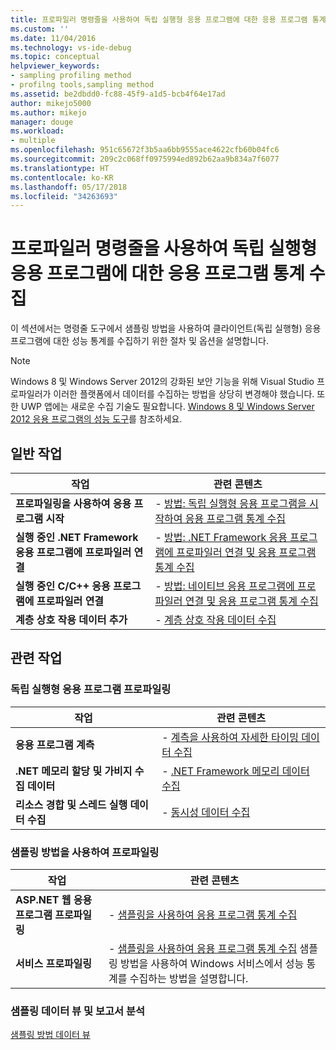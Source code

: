 ```yaml
---
title: 프로파일러 명령줄을 사용하여 독립 실행형 응용 프로그램에 대한 응용 프로그램 통계 수집 | Microsoft 문서
ms.custom: ''
ms.date: 11/04/2016
ms.technology: vs-ide-debug
ms.topic: conceptual
helpviewer_keywords:
- sampling profiling method
- profilng tools,sampling method
ms.assetid: be2dbdd0-fc88-45f9-a1d5-bcb4f64e17ad
author: mikejo5000
ms.author: mikejo
manager: douge
ms.workload:
- multiple
ms.openlocfilehash: 951c65672f3b5aa6bb9555ace4622cfb60b04fc6
ms.sourcegitcommit: 209c2c068ff0975994ed892b62aa9b834a7f6077
ms.translationtype: HT
ms.contentlocale: ko-KR
ms.lasthandoff: 05/17/2018
ms.locfileid: "34263693"
---
```

# <a name="collect-application-statistics-for-stand-alone-applications-by-using-the-profiler-command-line"></a>프로파일러 명령줄을 사용하여 독립 실행형 응용 프로그램에 대한 응용 프로그램 통계 수집
이 섹션에서는 명령줄 도구에서 샘플링 방법을 사용하여 클라이언트(독립 실행형) 응용 프로그램에 대한 성능 통계를 수집하기 위한 절차 및 옵션을 설명합니다.  
  
> [!NOTE]
>  Windows 8 및 Windows Server 2012의 강화된 보안 기능을 위해 Visual Studio 프로파일러가 이러한 플랫폼에서 데이터를 수집하는 방법을 상당히 변경해야 했습니다. 또한 UWP 앱에는 새로운 수집 기술도 필요합니다. [Windows 8 및 Windows Server 2012 응용 프로그램의 성능 도구](../profiling/performance-tools-on-windows-8-and-windows-server-2012-applications.md)를 참조하세요.  
  
## <a name="common-tasks"></a>일반 작업  
  
|작업|관련 콘텐츠|  
|----------|---------------------|  
|**프로파일링을 사용하여 응용 프로그램 시작**|-   [방법: 독립 실행형 응용 프로그램을 시작하여 응용 프로그램 통계 수집](../profiling/how-to-launch-a-stand-alone-application-with-the-profiler-and-collect-application-statistics-by-using-the-command-line.md)|  
|**실행 중인 .NET Framework 응용 프로그램에 프로파일러 연결**|-   [방법: .NET Framework 응용 프로그램에 프로파일러 연결 및 응용 프로그램 통계 수집](../profiling/how-to-attach-the-profiler-to-a-dotnet-app-and-collect-application-statistics.md)|  
|**실행 중인 C/C++ 응용 프로그램에 프로파일러 연결**|-   [방법: 네이티브 응용 프로그램에 프로파일러 연결 및 응용 프로그램 통계 수집](../profiling/how-to-attach-the-profiler-to-a-native-stand-alone-application-and-collect-application-statistics-by-using-the-command-line.md)|  
|**계층 상호 작용 데이터 추가**|-   [계층 상호 작용 데이터 수집](../profiling/adding-tier-interaction-data-from-the-command-line.md)|  
  
## <a name="related-tasks"></a>관련 작업  
  
### <a name="profile-stand-alone-applications"></a>독립 실행형 응용 프로그램 프로파일링  
  
|작업|관련 콘텐츠|  
|----------|---------------------|  
|**응용 프로그램 계측**|-   [계측을 사용하여 자세한 타이밍 데이터 수집](../profiling/collecting-detailed-timing-data-for-a-stand-alone-application.md)|  
|**.NET 메모리 할당 및 가비지 수집 데이터**|-   [.NET Framework 메모리 데이터 수집](../profiling/collecting-dotnet-framework-memory-data-for-stand-alone-applications.md)|  
|**리소스 경합 및 스레드 실행 데이터 수집**|-   [동시성 데이터 수집](../profiling/collecting-concurrency-data-for-stand-alone-applications.md)|  
  
### <a name="profile-by-using-the-sampling-method"></a>샘플링 방법을 사용하여 프로파일링  
  
|작업|관련 콘텐츠|  
|----------|---------------------|  
|**ASP.NET 웹 응용 프로그램 프로파일링**|-   [샘플링을 사용하여 응용 프로그램 통계 수집](../profiling/collecting-application-statistics-for-aspnet-using-the-profiler-sampling-method.md)|  
|**서비스 프로파일링**|-   [샘플링을 사용하여 응용 프로그램 통계 수집](../profiling/collecting-application-statistics-for-services-by-using-the-profiler-sampling-method.md) 샘플링 방법을 사용하여 Windows 서비스에서 성능 통계를 수집하는 방법을 설명합니다.|  
  
### <a name="analyze-sampling-data-views-and-reports"></a>샘플링 데이터 뷰 및 보고서 분석  
 [샘플링 방법 데이터 뷰](../profiling/profiler-sampling-method-data-views.md)

